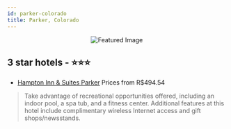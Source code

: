 ```yaml
---
id: parker-colorado
title: Parker, Colorado
---
```


<center><img src="https://i.travelapi.com/hotels/2000000/1180000/1172400/1172342/b3ea3636_z.jpg" alt="Featured Image" /></center>


##  3 star hotels - ⭐️⭐️⭐️

-    [Hampton Inn & Suites Parker](https://us.hurb.com/hotels/parker/hampton-inn-suites-parker-JNP-JP905891?cmp=18055) Prices from R$494.54
   > Take advantage of recreational opportunities offered, including an indoor pool, a spa tub, and a fitness center. Additional features at this hotel include complimentary wireless Internet access and gift shops/newsstands.

